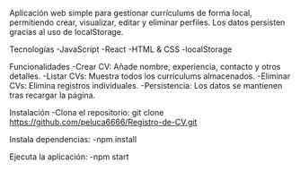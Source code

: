 Aplicación web simple para gestionar currículums de forma local, permitiendo crear, visualizar, editar y eliminar perfiles. Los datos persisten gracias al uso de localStorage.

Tecnologías
-JavaScript
-React
-HTML & CSS
-localStorage

Funcionalidades
-Crear CV: Añade nombre, experiencia, contacto y otros detalles.
-Listar CVs: Muestra todos los currículums almacenados.
-Eliminar CVs: Elimina registros individuales.
-Persistencia: Los datos se mantienen tras recargar la página.

Instalación
-Clona el repositorio:
git clone https://github.com/peluca6666/Registro-de-CV.git

Instala dependencias:
-npm install  

Ejecuta la aplicación:
-npm start  
